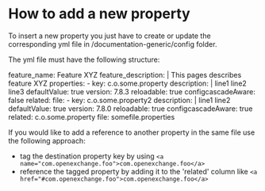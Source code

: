 # How to add a new property

To insert a new property you just have to create or update the corresponding yml file in /documentation-generic/config folder.

The yml file must have the following structure:

feature_name: Feature XYZ
feature_description: |
  This pages describes feature XYZ
properties:
    - key: c.o.some.property
      description: |
        line1
        line2
        line3
      defaultValue: true
      version: 7.8.3
      reloadable: true
      configcascadeAware: false
      related: 
      file:
    - key: c.o.some.property2
      description: |
        line1
        line2
      defaultValue: true
      version: 7.8.0
      reloadable: true
      configcascadeAware: true
      related: c.o.some.property
      file: somefile.properties


If you would like to add a reference to another property in the same file use the following approach:

  * tag the destination property key by using `<a name="com.openexchange.foo">com.openexchange.foo</a>`
  * reference the tagged property by adding it to the 'related' column like `<a href="#com.openexchange.foo">com.openexchange.foo</a>`

